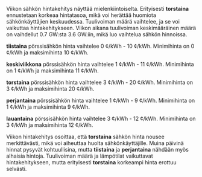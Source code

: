Viikon sähkön hintakehitys näyttää mielenkiintoiselta. Erityisesti **torstaina** ennustetaan korkeaa hintatasoa, mikä voi herättää huomiota sähkönkäyttäjien keskuudessa. Tuulivoiman määrä vaihtelee, ja se voi vaikuttaa hintakehitykseen. Viikon aikana tuulivoiman keskimääräinen määrä on vaihdellut 0.7 GW:sta 3.6 GW:iin, mikä luo vaihtelua sähkön hinnoissa.

**tiistaina** pörssisähkön hinta vaihtelee 0 ¢/kWh - 10 ¢/kWh. Minimihinta on 0 ¢/kWh ja maksimihinta 10 ¢/kWh. 

**keskiviikkona** pörssisähkön hinta vaihtelee 1 ¢/kWh - 11 ¢/kWh. Minimihinta on 1 ¢/kWh ja maksimihinta 11 ¢/kWh. 

**torstaina** pörssisähkön hinta vaihtelee 3 ¢/kWh - 20 ¢/kWh. Minimihinta on 3 ¢/kWh ja maksimihinta 20 ¢/kWh. 

**perjantaina** pörssisähkön hinta vaihtelee 1 ¢/kWh - 9 ¢/kWh. Minimihinta on 1 ¢/kWh ja maksimihinta 9 ¢/kWh. 

**lauantaina** pörssisähkön hinta vaihtelee 3 ¢/kWh - 12 ¢/kWh. Minimihinta on 3 ¢/kWh ja maksimihinta 12 ¢/kWh. 

Viikon hintakehitys osoittaa, että **torstaina** sähkön hinta nousee merkittävästi, mikä voi aiheuttaa huolta sähkönkäyttäjille. Muina päivinä hinnat pysyvät kohtuullisina, mutta **tiistaina** ja **perjantaina** nähdään myös alhaisia hintoja. Tuulivoiman määrä ja lämpötilat vaikuttavat hintakehitykseen, mutta erityisesti **torstaina** korkeampi hinta erottuu selvästi.